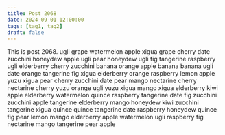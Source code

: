 ```yaml
---
title: Post 2068
date: 2024-09-01 12:00:00
tags: [tag1, tag2]
draft: false
---
```

This is post 2068.
ugli
grape
watermelon
apple
xigua
grape
cherry
date
zucchini
honeydew
apple
ugli
pear
honeydew
ugli
fig
tangerine
raspberry
ugli
elderberry
cherry
zucchini
banana
orange
apple
banana
banana
ugli
date
orange
tangerine
fig
xigua
elderberry
orange
raspberry
lemon
apple
yuzu
xigua
pear
cherry
zucchini
date
pear
mango
nectarine
cherry
nectarine
cherry
yuzu
orange
ugli
yuzu
xigua
mango
xigua
elderberry
kiwi
apple
elderberry
watermelon
quince
raspberry
tangerine
date
fig
zucchini
zucchini
apple
tangerine
elderberry
mango
honeydew
kiwi
zucchini
tangerine
xigua
quince
quince
tangerine
date
raspberry
honeydew
quince
fig
pear
lemon
mango
elderberry
apple
watermelon
ugli
raspberry
fig
nectarine
mango
tangerine
pear
apple
